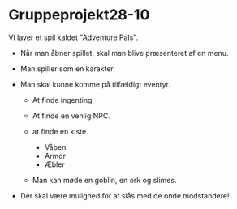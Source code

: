 # Gruppeprojekt28-10


Vi laver et spil kaldet "Adventure Pals".


- Når man åbner spillet, skal man blive præsenteret af en menu.

- Man spiller som en karakter.

- Man skal kunne komme på tilfældigt eventyr.

  - At finde ingenting.
  
  - At finde en venlig NPC.
  
  - at finde en kiste.
      - Våben
      - Armor
      - Æbler
    
  - Man kan møde en goblin, en ork og slimes.

- Der skal være mulighed for at slås med de onde modstandere!
